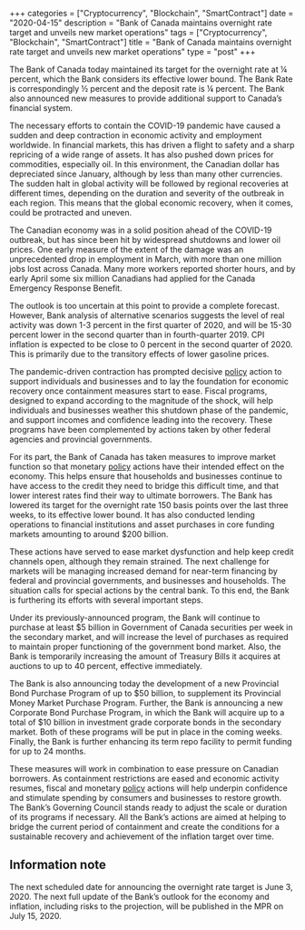 +++
categories = ["Cryptocurrency", "Blockchain", "SmartContract"]
date = "2020-04-15"
description = "Bank of Canada maintains overnight rate target and unveils new market operations"
tags = ["Cryptocurrency", "Blockchain", "SmartContract"]
title = "Bank of Canada maintains overnight rate target and unveils new market operations"
type = "post"
+++

The Bank of Canada today maintained its target for the overnight rate at
¼ percent, which the Bank considers its effective lower bound. The Bank
Rate is correspondingly ½ percent and the deposit rate is ¼ percent. The
Bank also announced new measures to provide additional support to
Canada’s financial system.

The necessary efforts to contain the COVID-19 pandemic have caused a
sudden and deep contraction in economic activity and employment
worldwide. In financial markets, this has driven a flight to safety and
a sharp repricing of a wide range of assets. It has also pushed down
prices for commodities, especially oil. In this environment, the
Canadian dollar has depreciated since January, although by less than
many other currencies. The sudden halt in global activity will be
followed by regional recoveries at different times, depending on the
duration and severity of the outbreak in each region. This means that
the global economic recovery, when it comes, could be protracted and
uneven.

The Canadian economy was in a solid position ahead of the COVID-19
outbreak, but has since been hit by widespread shutdowns and lower oil
prices. One early measure of the extent of the damage was an
unprecedented drop in employment in March, with more than one million
jobs lost across Canada. Many more workers reported shorter hours, and
by early April some six million Canadians had applied for the Canada
Emergency Response Benefit.

The outlook is too uncertain at this point to provide a complete
forecast. However, Bank analysis of alternative scenarios suggests the
level of real activity was down 1-3 percent in the first quarter of
2020, and will be 15-30 percent lower in the second quarter than in
fourth-quarter 2019. CPI inflation is expected to be close to 0 percent
in the second quarter of 2020. This is primarily due to the transitory
effects of lower gasoline prices.

The pandemic-driven contraction has prompted decisive [policy](https://www.fintechee.com/policy/) action to
support individuals and businesses and to lay the foundation for
economic recovery once containment measures start to ease. Fiscal
programs, designed to expand according to the magnitude of the shock,
will help individuals and businesses weather this shutdown phase of the
pandemic, and support incomes and confidence leading into the recovery.
These programs have been complemented by actions taken by other federal
agencies and provincial governments.

For its part, the Bank of Canada has taken measures to improve market
function so that monetary [policy](https://www.fintechee.com/policy/) actions have their intended effect on
the economy. This helps ensure that households and businesses continue
to have access to the credit they need to bridge this difficult time,
and that lower interest rates find their way to ultimate borrowers. The
Bank has lowered its target for the overnight rate 150 basis points over
the last three weeks, to its effective lower bound. It has also
conducted lending operations to financial institutions and asset
purchases in core funding markets amounting to around $200 billion.

These actions have served to ease market dysfunction and help keep
credit channels open, although they remain strained. The next challenge
for markets will be managing increased demand for near-term financing by
federal and provincial governments, and businesses and households. The
situation calls for special actions by the central bank. To this end,
the Bank is furthering its efforts with several important steps.

Under its previously-announced program, the Bank will continue to
purchase at least $5 billion in Government of Canada securities per week
in the secondary market, and will increase the level of purchases as
required to maintain proper functioning of the government bond market.
Also, the Bank is temporarily increasing the amount of Treasury Bills it
acquires at auctions to up to 40 percent, effective immediately.

The Bank is also announcing today the development of a new Provincial
Bond Purchase Program of up to $50 billion, to supplement its Provincial
Money Market Purchase Program. Further, the Bank is announcing a new
Corporate Bond Purchase Program, in which the Bank will acquire up to a
total of $10 billion in investment grade corporate bonds in the
secondary market. Both of these programs will be put in place in the
coming weeks. Finally, the Bank is further enhancing its term repo
facility to permit funding for up to 24 months.

These measures will work in combination to ease pressure on Canadian
borrowers. As containment restrictions are eased and economic activity
resumes, fiscal and monetary [policy](https://www.fintechee.com/policy/) actions will help underpin
confidence and stimulate spending by consumers and businesses to restore
growth. The Bank’s Governing Council stands ready to adjust the scale or
duration of its programs if necessary. All the Bank’s actions are aimed
at helping to bridge the current period of containment and create the
conditions for a sustainable recovery and achievement of the inflation
target over time.

## Information note

The next scheduled date for announcing the overnight rate target is June
3, 2020. The next full update of the Bank’s outlook for the economy and
inflation, including risks to the projection, will be published in the
MPR on July 15, 2020.
